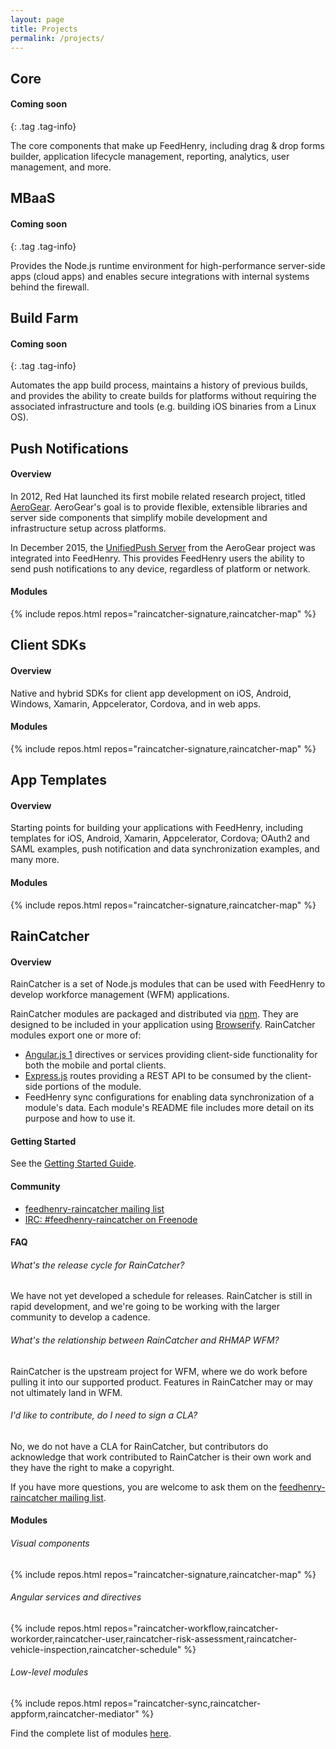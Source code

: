 ```yaml
---
layout: page
title: Projects
permalink: /projects/
---
```


## Core

<div class="project" markdown="1">

#### Coming soon
{: .tag .tag-info}

The core components that make up FeedHenry, including drag & drop forms builder,
application lifecycle management, reporting, analytics, user management,
and more.

</div>


## MBaaS

<div class="project" markdown="1">

#### Coming soon
{: .tag .tag-info}

Provides the Node.js runtime environment for high-performance server-side apps
(cloud apps) and enables secure integrations with internal systems behind
the firewall.

</div>


## Build Farm

<div class="project" markdown="1">

#### Coming soon
{: .tag .tag-info}

Automates the app build process, maintains a history of previous builds, and
provides the ability to create builds for platforms without requiring the
associated infrastructure and tools (e.g. building iOS binaries from a
Linux OS).

</div>


## Push Notifications

<div class="project" markdown="1">

#### Overview

In 2012, Red Hat launched its first mobile related research project, titled
[AeroGear]. AeroGear's goal is to provide flexible, extensible libraries and
server side components that simplify mobile development and infrastructure setup
across platforms.

In December 2015, the [UnifiedPush Server] from the AeroGear project was
integrated into FeedHenry. This provides FeedHenry users the ability to
send push notifications to any device, regardless of platform or network.

[AeroGear]: https://www.aerogear.org/
[UnifiedPush Server]: https://aerogear.org/push

#### Modules

{% include repos.html repos="raincatcher-signature,raincatcher-map" %}


</div>


## Client SDKs

<div class="project" markdown="1">

#### Overview

Native and hybrid SDKs for client app development on iOS, Android, Windows,
Xamarin, Appcelerator, Cordova, and in web apps.

#### Modules

{% include repos.html repos="raincatcher-signature,raincatcher-map" %}

</div>


##  App Templates

<div class="project" markdown="1">

#### Overview

Starting points for building your applications with FeedHenry, including
templates for iOS, Android, Xamarin, Appcelerator, Cordova; OAuth2 and SAML
examples, push notification and data synchronization examples, and many more.

#### Modules

{% include repos.html repos="raincatcher-signature,raincatcher-map" %}

</div>


## RainCatcher

<div class="project" markdown="1">

#### Overview

RainCatcher is a set of Node.js modules that can be used with FeedHenry to
develop workforce management (WFM) applications.

RainCatcher modules are packaged and distributed via [npm]. They are designed to
be included in your application using [Browserify]. RainCatcher modules export
one or more of:

* [Angular.js 1] directives or services providing client-side functionality for
both the mobile and portal clients.
* [Express.js] routes providing a REST API to be consumed by the client-side
portions of the module.
* FeedHenry sync configurations for enabling data synchronization of a module's
data. Each module's README file includes more detail on its purpose and how to
use it.

[npm]: https://www.npmjs.com/
[browserify]: http://browserify.org/
[Angular.js 1]: https://angularjs.org/
[Express.js]: http://expressjs.com/

#### Getting Started

See the [Getting Started Guide](https://github.com/feedhenry-raincatcher/raincatcher-documentation/blob/master/Getting-Started.md).

#### Community

* [feedhenry-raincatcher mailing list](http://www.redhat.com/mailman/listinfo/feedhenry-raincatcher)
* [IRC: #feedhenry-raincatcher on Freenode](irc://irc.freenode.net/feedhenry-raincatcher)

#### FAQ

###### What's the release cycle for RainCatcher?

We have not yet developed a schedule for releases. RainCatcher is still in rapid
development, and we're going to be working with the larger community to develop
a cadence.

###### What's the relationship between RainCatcher and RHMAP WFM?

RainCatcher is the upstream project for WFM, where we do work before pulling
it into our supported product. Features in RainCatcher may or may not ultimately
land in WFM.

###### I'd like to contribute, do I need to sign a CLA?

No, we do not have a CLA for RainCatcher, but contributors do acknowledge that
work contributed to RainCatcher is their own work and they have the right to
make a copyright.

If you have more questions, you are welcome to ask them on the [feedhenry-raincatcher mailing list].

[feedhenry-raincatcher mailing list]: http://www.redhat.com/mailman/listinfo/feedhenry-raincatcher

#### Modules

###### Visual components

{% include repos.html repos="raincatcher-signature,raincatcher-map" %}

###### Angular services and directives

{% include repos.html repos="raincatcher-workflow,raincatcher-workorder,raincatcher-user,raincatcher-risk-assessment,raincatcher-vehicle-inspection,raincatcher-schedule" %}

###### Low-level modules

{% include repos.html repos="raincatcher-sync,raincatcher-appform,raincatcher-mediator" %}

Find the complete list of modules [here](https://github.com/feedhenry-raincatcher).

</div>
